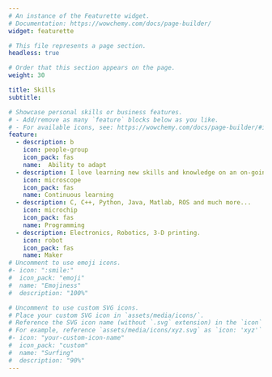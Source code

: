 ```yaml
---
# An instance of the Featurette widget.
# Documentation: https://wowchemy.com/docs/page-builder/
widget: featurette

# This file represents a page section.
headless: true

# Order that this section appears on the page.
weight: 30

title: Skills
subtitle:

# Showcase personal skills or business features.
# - Add/remove as many `feature` blocks below as you like.
# - For available icons, see: https://wowchemy.com/docs/page-builder/#icons
feature:
  - description: b
    icon: people-group
    icon_pack: fas
    name:  Ability to adapt 
  - description: I love learning new skills and knowledge on an on-going basis.
    icon: microscope
    icon_pack: fas
    name: Continuous learning
  - description: C, C++, Python, Java, Matlab, ROS and much more...
    icon: microchip
    icon_pack: fas
    name: Programming
  - description: Electronics, Robotics, 3-D printing.
    icon: robot
    icon_pack: fas
    name: Maker
# Uncomment to use emoji icons.
#- icon: ":smile:"
#  icon_pack: "emoji"
#  name: "Emojiness"
#  description: "100%"

# Uncomment to use custom SVG icons.
# Place your custom SVG icon in `assets/media/icons/`.
# Reference the SVG icon name (without `.svg` extension) in the `icon` field.
# For example, reference `assets/media/icons/xyz.svg` as `icon: 'xyz'`
#- icon: "your-custom-icon-name"
#  icon_pack: "custom"
#  name: "Surfing"
#  description: "90%"
---
```

